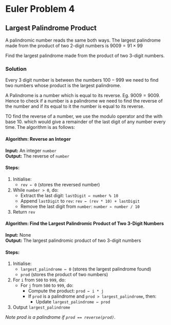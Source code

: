 # Euler Problem 4
## Largest Palindrome Product

A palindromic number reads the same both ways. The largest palindrome made from the product of two 2-digit numbers is $9009 = 91 \times 99$

Find the largest palindrome made from the product of two 3-digit numbers.


### Solution
Every 3 digit number is between the numbers $100 - 999$ we need to find two numbers whose product is the largest palindrome.

A Palindrome is a number which is equal to its reverse. Eg. $9009 = 9009$. Hence to check if a number is a palindrome we need to find the reverse of the number and if its equal to it the number is equal to its reverse.

TO find the reverse of a number, we use the modulo operator and the with base 10. which would give a remainder of the last digit of any number every time. The algorithm is as follows:


#### Algorithm: Reverse an Integer

**Input:** An integer `number`  
**Output:** The reverse of `number`

#### Steps:
1. Initialise:
   - `rev ← 0` (stores the reversed number)
2. While `number > 0`, do:
   - Extract the last digit: `lastDigit ← number % 10`
   - Append `lastDigit` to `rev`: `rev ← (rev * 10) + lastDigit`
   - Remove the last digit from `number`: `number ← number / 10`
3. Return `rev`



#### Algorithm: Find the Largest Palindromic Product of Two 3-Digit Numbers

**Input:** None  
**Output:** The largest palindromic product of two 3-digit numbers 

#### Steps:
1. Initialise:
   - `largest_palindrome ← 0` (stores the largest palindrome found)
   - `prod` (stores the product of two numbers)
2. For `i` from `500` to `999`, do:
   - For `j` from `500` to `999`, do:
     - Compute the product: `prod ← i * j`
     - If `prod` is a palindrome and `prod > largest_palindrome`, then:
       - Update `largest_palindrome ← prod`
3. Output `largest_palindrome`

*Note prod is a palindrome if `prod == reverse(prod)`*.